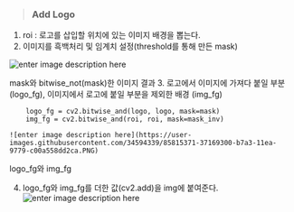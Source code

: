 > ### Add Logo
1. roi : 로고를 삽입할 위치에 있는 이미지 배경을 뽑는다.
2.  이미지를 흑백처리 및 임계치 설정(threshold를 통해 만든 mask)

![enter image description here](https://user-images.githubusercontent.com/34594339/85815227-d7b88300-b7a2-11ea-9063-d8c1a199d2dc.PNG) 

mask와 bitwise_not(mask)한 이미지 결과
3. 로고에서 이미지에 가져다 붙일 부분 (logo_fg), 이미지에서 로고에 붙일 부분을 제외한 배경 (img_fg)

	    logo_fg = cv2.bitwise_and(logo, logo, mask=mask)  
		img_fg = cv2.bitwise_and(roi, roi, mask=mask_inv)
		
	![enter image description here](https://user-images.githubusercontent.com/34594339/85815371-37169300-b7a3-11ea-9779-c00a558dd2ca.PNG)
logo_fg와 img_fg

4. logo_fg와 img_fg를 더한 값(cv2.add)을 img에 붙여준다.
![enter image description here](https://user-images.githubusercontent.com/34594339/85815604-d6d42100-b7a3-11ea-9603-a3f8c7aa2f0a.PNG)
